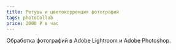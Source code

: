 ```yaml
---
title: Ретушь и цветокоррекция фотографий
tags: photoCollab
price: 2000 ₽ в час
---
```


Обработка фотографий в Adobe Lightroom и Adobe Photoshop.


